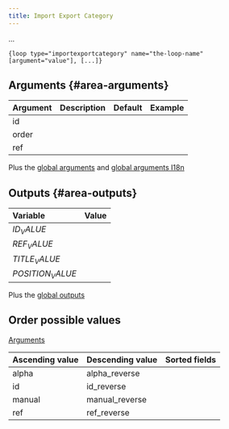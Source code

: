 ```yaml
---
title: Import Export Category
---
```


...

`{loop type="importexportcategory" name="the-loop-name" [argument="value"], [...]}`

## Arguments {#area-arguments}

| Argument | Description | Default | Example |
|----------|:------------|:-------:|:--------|
| id       |             |         |         |
| order    |             |         |         |
| ref      |             |         |         |

Plus the [global arguments](./global_arguments) and [global arguments I18n](./global_arguments_I18n.md)

## Outputs {#area-outputs}

| Variable         | Value |
|:-----------------|:------|
| $ID_VALUE$       |       |
| $REF_VALUE$      |       |
| $TITLE_VALUE$    |       |
| $POSITION_VALUE$ |       |

Plus the [global outputs](./global_outputs)

## Order possible values

[Arguments](#area-arguments)

| Ascending value | Descending value | Sorted fields |
|-----------------|------------------|:--------------|
| alpha           | alpha_reverse    |               |
| id              | id_reverse       |               |
| manual          | manual_reverse   |               |
| ref             | ref_reverse      |               |
